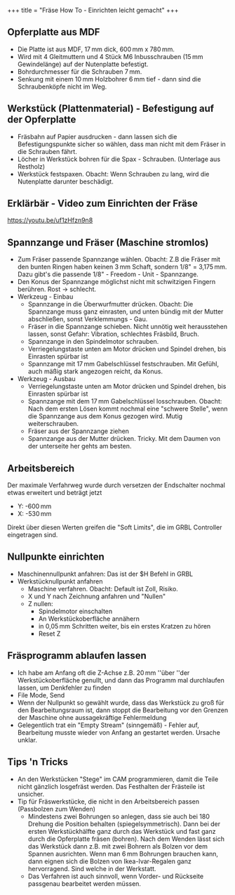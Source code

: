 +++
title = "Fräse How To - Einrichten leicht gemacht"
+++

## Opferplatte aus MDF

* Die Platte ist aus MDF, 17 mm dick, 600 mm x 780 mm.
* Wird mit 4 Gleitmuttern und 4 Stück M6 Inbusschrauben (15 mm Gewindelänge) auf der Nutenplatte befestigt.
* Bohrdurchmesser für die Schrauben 7 mm.
* Senkung mit einem 10 mm Holzbohrer 6 mm tief - dann sind die Schraubenköpfe nicht im Weg.

## Werkstück (Plattenmaterial) - Befestigung auf der Opferplatte

* Fräsbahn auf Papier ausdrucken - dann lassen sich die Befestigungspunkte sicher so wählen, dass man nicht mit dem Fräser in die Schrauben fährt.
* Löcher in Werkstück bohren für die Spax - Schrauben. (Unterlage aus Restholz)
* Werkstück festspaxen. Obacht: Wenn Schrauben zu lang, wird die Nutenplatte darunter beschädigt.

## Erklärbär - Video zum Einrichten der Fräse

https://youtu.be/uf1zHfzn9n8

## Spannzange und Fräser (Maschine stromlos)

* Zum Fräser passende Spannzange wählen. Obacht: Z.B die Fräser mit den bunten Ringen haben keinen 3 mm Schaft, sondern 1/8" = 3,175 mm. Dazu gibt's die passende 1/8" - Freedom - Unit - Spannzange.
* Den Konus der Spannzange möglichst nicht mit schwitzigen Fingern berühren. Rost -> schlecht.
* Werkzeug - Einbau
  * Spannzange in die Überwurfmutter drücken. Obacht: Die Spannzange muss ganz einrasten, und unten bündig mit der Mutter abschließen, sonst Verklemmungs - Gau.
  * Fräser in die Spannzange schieben. Nicht unnötig weit herausstehen lassen, sonst Gefahr: Vibration, schlechtes Fräsbild, Bruch.
  * Spannzange in den Spindelmotor schrauben.
  * Verriegelungstaste unten am Motor drücken und Spindel drehen, bis Einrasten spürbar ist
  * Spannzange mit 17 mm Gabelschlüssel festschrauben. Mit Gefühl, auch mäßig stark angezogen reicht, da Konus.
* Werkzeug - Ausbau
  * Verriegelungstaste unten am Motor drücken und Spindel drehen, bis Einrasten spürbar ist
  * Spannzange mit dem 17 mm Gabelschlüssel losschrauben. Obacht: Nach dem ersten Lösen kommt nochmal eine "schwere Stelle", wenn die Spannzange aus dem Konus gezogen wird. Mutig weiterschrauben.
  * Fräser aus der Spannzange ziehen
  * Spannzange aus der Mutter drücken. Tricky. Mit dem Daumen von der unterseite her gehts am besten.

## Arbeitsbereich

Der maximale Verfahrweg wurde durch versetzen der Endschalter nochmal etwas erweitert und beträgt jetzt

* Y: -600 mm
* X: -530 mm

Direkt über diesen Werten greifen die "Soft Limits", die im GRBL Controller eingetragen sind.

## Nullpunkte einrichten

* Maschinennullpunkt anfahren: Das ist der $H Befehl in GRBL
* Werkstücknullpunkt anfahren
  * Maschine verfahren. Obacht: Default ist Zoll, Risiko.
  * X und Y nach Zeichnung anfahren und "Nullen"
  * Z nullen:
    * Spindelmotor einschalten
    * An Werkstückoberfläche annähern
    * in 0,05 mm Schritten weiter, bis ein erstes Kratzen zu hören
    * Reset Z

## Fräsprogramm ablaufen lassen

* Ich habe am Anfang oft die Z-Achse z.B. 20 mm ''über ''der Werkstückoberfläche genullt, und dann das Programm mal durchlaufen lassen, um Denkfehler zu finden
* File Mode, Send
* Wenn der Nullpunkt so gewählt wurde, dass das Werkstück zu groß für den Bearbeitungsraum ist, dann stoppt die Bearbeitung vor den Grenzen der Maschine ohne aussagekräftige Fehlermeldung
* Gelegentlich trat ein "Empty Stream" (sinngemäß) - Fehler auf, Bearbeitung musste wieder von Anfang an gestartet werden. Ursache unklar.

## Tips 'n Tricks

* An den Werkstücken "Stege" im CAM programmieren, damit die Teile nicht gänzlich losgefräst werden. Das Festhalten der Frästeile ist unsicher.
* Tip für Fräswerkstücke, die nicht in den Arbeitsbereich passen (Passbolzen zum Wenden)
  * Mindestens zwei Bohrungen so anlegen, dass sie auch bei 180 Drehung die Position behalten (spiegelsymmetrisch). Dann bei der ersten Werkstückhälfte ganz durch das Werkstück und fast ganz durch die Opferplatte fräsen (bohren). Nach dem Wenden lässt sich das Werkstück dann z.B. mit zwei Bohrern als Bolzen vor dem Spannen ausrichten. Wenn man 6 mm Bohrungen brauchen kann, dann eignen sich die Bolzen von Ikea-Ivar-Regalen ganz hervorragend. Sind welche in der Werkstatt.
  * Das Verfahren ist auch sinnvoll, wenn Vorder- und Rückseite passgenau bearbeitet werden müssen.
